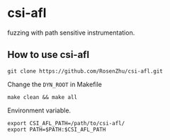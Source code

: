 # csi-afl
fuzzing with path sensitive instrumentation.

## How to use csi-afl
`git clone https://github.com/RosenZhu/csi-afl.git`

Change the `DYN_ROOT` in Makefile

`make clean && make all`

Environment variable.
```
export CSI_AFL_PATH=/path/to/csi-afl/
export PATH=$PATH:$CSI_AFL_PATH
```

